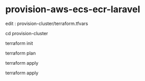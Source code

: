 # provision-aws-ecs-ecr-laravel

edit : provision-cluster/terraform.tfvars

cd provision-cluster

terraform init

terraform plan

terraform apply

terraform apply
